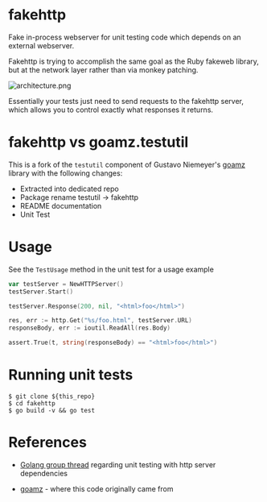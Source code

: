 # fakehttp

Fake in-process webserver for unit testing code which depends on an external webserver.

Fakehttp is trying to accomplish the same goal as the Ruby fakeweb library, but at the network layer rather than via monkey patching.  

![architecture.png](http://cl.ly/image/1n0n3y283z0a/Screen%20Shot%202013-07-24%20at%2010.02.57%20PM.png)

Essentially your tests just need to send requests to the fakehttp server, which allows you to control exactly what responses it returns.

# fakehttp vs goamz.testutil

This is a fork of the `testutil` component of Gustavo Niemeyer's [goamz](https://github.com/soundcloud/goamz) library with the following changes:

* Extracted into dedicated repo
* Package rename testutil -> fakehttp
* README documentation
* Unit Test

# Usage

See the `TestUsage` method in the unit test for a usage example

```go
var testServer = NewHTTPServer()
testServer.Start()

testServer.Response(200, nil, "<html>foo</html>")

res, err := http.Get("%s/foo.html", testServer.URL)
responseBody, err := ioutil.ReadAll(res.Body)

assert.True(t, string(responseBody) == "<html>foo</html>")
```


# Running unit tests

```
$ git clone ${this_repo}
$ cd fakehttp
$ go build -v && go test
```

# References

* [Golang group thread](https://groups.google.com/forum/#!topic/golang-nuts/6AN1E2CJOxI) regarding unit testing with http server dependencies

* [goamz](https://github.com/soundcloud/goamz) - where this code originally came from